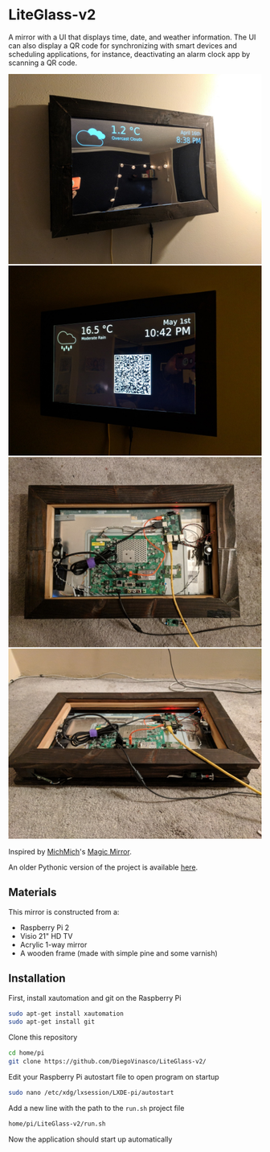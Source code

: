 # LiteGlass-v2
A mirror with a UI that displays time, date, and weather information.
The UI can also display a QR code for synchronizing with smart devices and scheduling applications, for instance, deactivating an alarm clock app by scanning a QR code.

![left side view of the mirror](./img/leftside.jpg)
![right side view of the mirror with QR code](./img/siderightQR.jpg)
![back view of the mirror](./img/back.jpg)
![bottom view of the mirror](./img/bottom.jpg)

Inspired by [MichMich](https://github.com/MichMich)'s [Magic Mirror](https://github.com/MichMich/MagicMirror).

An older Pythonic version of the project is available [here](https://github.com/DiegoVinasco/LiteGlass-Python).


## Materials
This mirror is constructed from a:
* Raspberry Pi 2
* Visio 21" HD TV
* Acrylic 1-way mirror
* A wooden frame (made with simple pine and some varnish)

## Installation
First, install xautomation and git on the Raspberry Pi
```bash
sudo apt-get install xautomation
sudo apt-get install git
```
Clone this repository
```bash
cd home/pi
git clone https://github.com/DiegoVinasco/LiteGlass-v2/
```
Edit your Raspberry Pi autostart file to open program on startup
```bash
sudo nano /etc/xdg/lxsession/LXDE-pi/autostart
```
Add a new line with the path to the `run.sh` project file
```bash
home/pi/LiteGlass-v2/run.sh
```
Now the application should start up automatically
